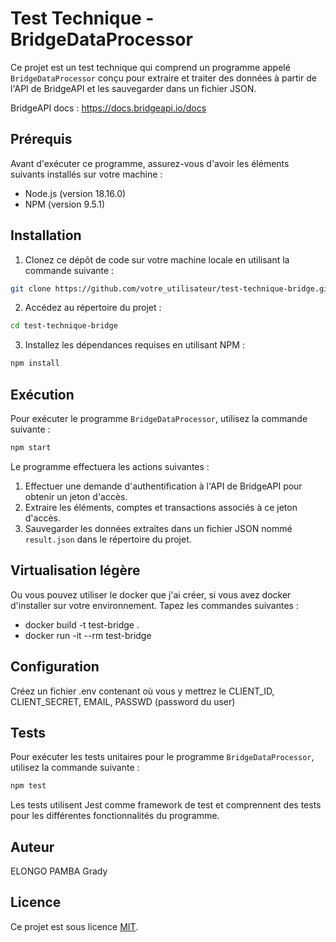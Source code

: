 
# Test Technique - BridgeDataProcessor

Ce projet est un test technique qui comprend un programme appelé `BridgeDataProcessor` conçu pour extraire et traiter des données à partir de l'API de BridgeAPI  et les sauvegarder dans un fichier JSON.

BridgeAPI docs : https://docs.bridgeapi.io/docs

## Prérequis

Avant d'exécuter ce programme, assurez-vous d'avoir les éléments suivants installés sur votre machine :

- Node.js (version 18.16.0)
- NPM (version 9.5.1)

## Installation

1. Clonez ce dépôt de code sur votre machine locale en utilisant la commande suivante :

```bash
git clone https://github.com/votre_utilisateur/test-technique-bridge.git
```

2. Accédez au répertoire du projet :

```bash
cd test-technique-bridge
```

3. Installez les dépendances requises en utilisant NPM :

```bash
npm install
```

## Exécution

Pour exécuter le programme `BridgeDataProcessor`, utilisez la commande suivante :

```bash
npm start
```

Le programme effectuera les actions suivantes :

1. Effectuer une demande d'authentification à l'API de BridgeAPI pour obtenir un jeton d'accès.
2. Extraire les éléments, comptes et transactions associés à ce jeton d'accès.
3. Sauvegarder les données extraites dans un fichier JSON nommé `result.json` dans le répertoire du projet.

## Virtualisation légère

Ou vous pouvez utiliser le docker que j'ai créer, si vous avez docker d'installer sur votre environnement.
Tapez les commandes suivantes :
-   docker build -t test-bridge .
-   docker run -it --rm test-bridge

## Configuration

Créez un fichier .env contenant où vous y mettrez le CLIENT_ID, CLIENT_SECRET, EMAIL, PASSWD (password du user)

## Tests

Pour exécuter les tests unitaires pour le programme `BridgeDataProcessor`, utilisez la commande suivante :

```bash
npm test
```

Les tests utilisent Jest comme framework de test et comprennent des tests pour les différentes fonctionnalités du programme.

## Auteur

ELONGO PAMBA Grady 

## Licence

Ce projet est sous licence [MIT](LICENSE).
